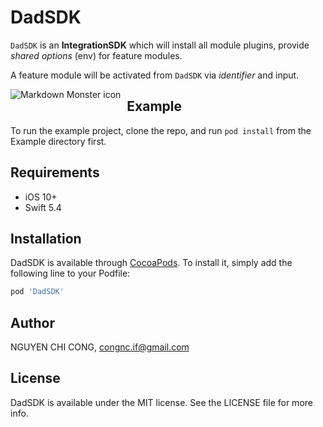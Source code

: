 # DadSDK

`DadSDK` is an **IntegrationSDK** which will install all module plugins, provide *shared options* (env) for feature modules.

A feature module will be activated from `DadSDK` via *identifier* and input.

<img src="https://i.imgur.com/cckqFgz.jpg"
     alt="Markdown Monster icon"
     style="float: left; margin-right: 10px;" />

## Example

To run the example project, clone the repo, and run `pod install` from the Example directory first.

## Requirements

+ iOS 10+
+ Swift 5.4

## Installation

DadSDK is available through [CocoaPods](https://cocoapods.org). To install
it, simply add the following line to your Podfile:

```ruby
pod 'DadSDK'
```

## Author

NGUYEN CHI CONG, congnc.if@gmail.com

## License

DadSDK is available under the MIT license. See the LICENSE file for more info.
